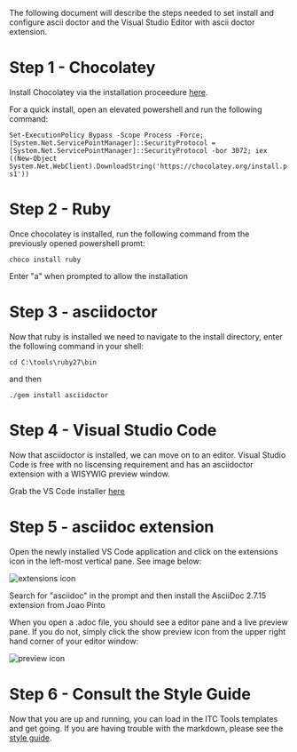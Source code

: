 The following document will describe the steps needed to set install and configure ascii doctor and the Visual Studio Editor with ascii doctor extension. 

# Step 1 - Chocolatey

Install Chocolatey via the installation proceedure [here](https://chocolatey.org/install).

For a quick install, open an elevated powershell and run the following command:

`Set-ExecutionPolicy Bypass -Scope Process -Force; [System.Net.ServicePointManager]::SecurityProtocol = [System.Net.ServicePointManager]::SecurityProtocol -bor 3072; iex ((New-Object System.Net.WebClient).DownloadString('https://chocolatey.org/install.ps1'))`

# Step 2 - Ruby

Once chocolatey is installed, run the following command from the previously opened powershell promt:

`choco install ruby`

Enter "a" when prompted to allow the installation

# Step 3 - asciidoctor

Now that ruby is installed we need to navigate to the install directory, enter the following command in your shell:

`cd C:\tools\ruby27\bin`

and then

`./gem install asciidoctor`

# Step 4 - Visual Studio Code 

Now that asciidoctor is installed, we can move on to an editor. Visual Studio Code is free with no liscensing requirement and has an asciidoctor extension with a WISYWIG preview window.

Grab the VS Code installer [here](https://code.visualstudio.com/Download)

# Step 5 - asciidoc extension

Open the newly installed VS Code application and click on the extensions icon in the left-most vertical pane. See image below:

<img alt="extensions icon" src="https://i.imgur.com/3s62Ql9.png">

Search for "asciidoc" in the prompt and then install the AsciiDoc 2.7.15 extension from Joao Pinto

When you open a .adoc file, you should see a editor pane and a live preview pane. If you do not, simply click the show preview icon from the upper right hand corner of your editor window:

<img alt="preview icon" src="https://imgur.com/n4roHph.png">

# Step 6 - Consult the Style Guide

Now that you are up and running, you can load in the ITC Tools templates and get going. If you are having trouble with the markdown, please see the [style guide](https://github.com/itc-wgtools/cPP-Tools/blob/master/User%20Guidance/Syntax-Guide.adoc).

